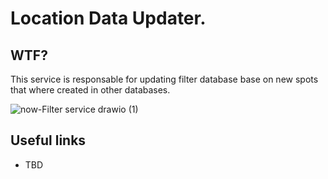 # Location Data Updater.

## WTF?

This service is responsable for updating filter database base on new spots that where created in other databases.

![now-Filter service drawio (1)](https://user-images.githubusercontent.com/21164304/196567236-50c457f3-b29d-4122-b708-476964d3b6fc.png)


## Useful links
* TBD



